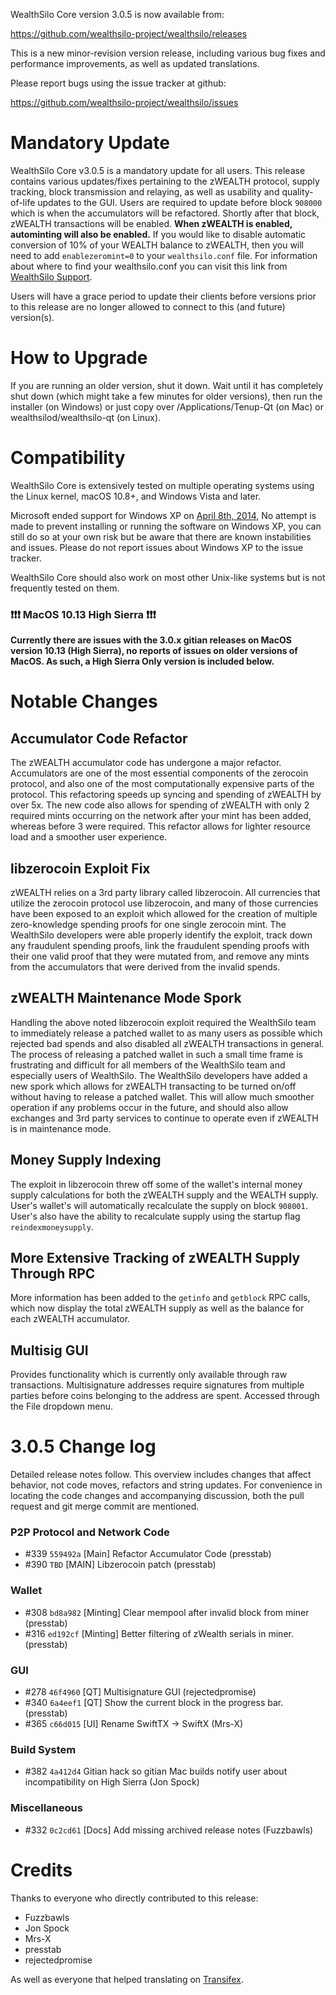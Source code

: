 WealthSilo Core version 3.0.5 is now available from:

  <https://github.com/wealthsilo-project/wealthsilo/releases>

This is a new minor-revision version release, including various bug fixes and
performance improvements, as well as updated translations.

Please report bugs using the issue tracker at github:

  <https://github.com/wealthsilo-project/wealthsilo/issues>


Mandatory Update
==============

WealthSilo Core v3.0.5 is a mandatory update for all users. This release contains various updates/fixes pertaining to the zWEALTH protocol, supply tracking, block transmission and relaying, as well as usability and quality-of-life updates to the GUI. Users are required to update before block `908000` which is when the accumulators will be refactored. Shortly after that block, zWEALTH transactions will be enabled. **When zWEALTH is enabled, autominting will also be enabled.** If you would like to disable automatic conversion of 10% of your WEALTH balance to zWEALTH, then you will need to add `enablezeromint=0` to your `wealthsilo.conf` file. For information about where to find your wealthsilo.conf you can visit this link from [WealthSilo Support](https://wealthsilo.freshdesk.com/support/solutions/articles/30000004664-where-are-my-wallet-dat-blockchain-and-configuration-conf-files-located-).

Users will have a grace period to update their clients before versions prior to this release are no longer allowed to connect to this (and future) version(s).


How to Upgrade
==============

If you are running an older version, shut it down. Wait until it has completely shut down (which might take a few minutes for older versions), then run the installer (on Windows) or just copy over /Applications/Tenup-Qt (on Mac) or wealthsilod/wealthsilo-qt (on Linux).


Compatibility
==============

WealthSilo Core is extensively tested on multiple operating systems using
the Linux kernel, macOS 10.8+, and Windows Vista and later.

Microsoft ended support for Windows XP on [April 8th, 2014](https://www.microsoft.com/en-us/WindowsForBusiness/end-of-xp-support),
No attempt is made to prevent installing or running the software on Windows XP, you
can still do so at your own risk but be aware that there are known instabilities and issues.
Please do not report issues about Windows XP to the issue tracker.

WealthSilo Core should also work on most other Unix-like systems but is not
frequently tested on them.

### :exclamation::exclamation::exclamation: MacOS 10.13 High Sierra :exclamation::exclamation::exclamation:

**Currently there are issues with the 3.0.x gitian releases on MacOS version 10.13 (High Sierra), no reports of issues on older versions of MacOS. As such, a High Sierra Only version is included below.**


Notable Changes
===============

Accumulator Code Refactor
---------------------
The zWEALTH accumulator code has undergone a major refactor. Accumulators are one of the most essential components of the zerocoin protocol, and also one of the most computationally expensive parts of the protocol. This refactoring speeds up syncing and spending of zWEALTH by over 5x. The new code also allows for spending of zWEALTH with only 2 required mints occurring on the network after your mint has been added, whereas before 3 were required. This refactor allows for lighter resource load and a smoother user experience.

libzerocoin Exploit Fix
---------------------
zWEALTH relies on a 3rd party library called libzerocoin. All currencies that utilize the zerocoin protocol use libzerocoin, and many of those currencies have been exposed to an exploit which allowed for the creation of multiple zero-knowledge spending proofs for one single zerocoin mint. The WealthSilo developers were able properly identify the exploit, track down any fraudulent spending proofs, link the fraudulent spending proofs with their one valid proof that they were mutated from, and remove any mints from the accumulators that were derived from the invalid spends. 

zWEALTH Maintenance Mode Spork
---------------------
Handling the above noted libzerocoin exploit required the WealthSilo team to immediately release a patched wallet to as many users as possible which rejected bad spends and also disabled all zWEALTH transactions in general. The process of releasing a patched wallet in such a small time frame is frustrating and difficult for all members of the WealthSilo team and especially users of WealthSilo. The WealthSilo developers have added a new spork which allows for zWEALTH transacting to be turned on/off without having to release a patched wallet. This will allow much smoother operation if any problems occur in the future, and should also allow exchanges and 3rd party services to continue to operate even if zWEALTH is in maintenance mode.

Money Supply Indexing
---------------------
The exploit in libzerocoin threw off some of the wallet's internal money supply calculations for both the zWEALTH supply and the WEALTH supply. User's wallet's will automatically recalculate the supply on block `908001`. User's also have the ability to recalculate supply using the startup flag `reindexmoneysupply`.

More Extensive Tracking of zWEALTH Supply Through RPC
---------------------
More information has been added to the `getinfo` and `getblock` RPC calls, which now display the total zWEALTH supply as well as the balance for each zWEALTH accumulator.

Multisig GUI
---------------------
Provides functionality which is currently only available through raw transactions. Multisignature addresses require signatures from multiple parties before coins belonging to the address are spent. Accessed through the File dropdown menu.


3.0.5 Change log
=================

Detailed release notes follow. This overview includes changes that affect
behavior, not code moves, refactors and string updates. For convenience in locating
the code changes and accompanying discussion, both the pull request and
git merge commit are mentioned.

### P2P Protocol and Network Code
- #339 `559492a` [Main] Refactor Accumulator Code (presstab)
- #390 `TBD` [MAIN] Libzerocoin patch (presstab)

### Wallet
- #308 `bd8a982` [Minting] Clear mempool after invalid block from miner (presstab)
- #316 `ed192cf` [Minting] Better filtering of zWealth serials in miner. (presstab)

### GUI
- #278 `46f4960` [QT] Multisignature GUI (rejectedpromise)
- #340 `6a4eef1` [QT] Show the current block in the progress bar. (presstab)
- #365 `c66d015` [UI] Rename SwiftTX -> SwiftX (Mrs-X)

### Build System
- #382 `4a412d4` Gitian hack so gitian Mac builds notify user about incompatibility on High Sierra (Jon Spock)

### Miscellaneous
- #332 `0c2cd61` [Docs] Add missing archived release notes (Fuzzbawls)

Credits
=======

Thanks to everyone who directly contributed to this release:
- Fuzzbawls
- Jon Spock
- Mrs-X
- presstab
- rejectedpromise

As well as everyone that helped translating on [Transifex](https://www.transifex.com/projects/p/wealthsilo-project-translations/).